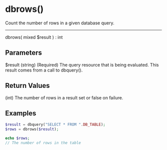 # dbrows()

Count the number of rows in a given database query.

---

dbrows( mixed $result ) : int

## Parameters

$result (string) (Required) The query resource that is being evaluated. This result comes from a call to dbquery().

## Return Values

(int) The number of rows in a result set or false on failure.

## Examples

```php
$result = dbquery("SELECT * FROM ".DB_TABLE);
$rows = dbrows($result);

echo $rows;
// The number of rows in the table
```
